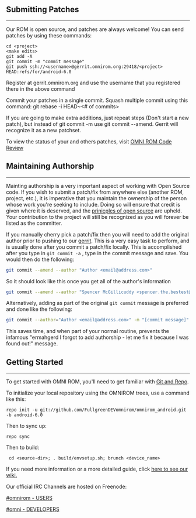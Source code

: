 ## Submitting Patches ##
------------------
Our ROM is open source, and patches are always welcome!
You can send patches by using these commands:

    cd <project>
    <make edits>
    git add -A
    git commit -m "commit message"
    git push ssh://<username>@gerrit.omnirom.org:29418/<project> HEAD:refs/for/android-6.0

Register at gerrit.omnirom.org and use the username that you registered there in the above command

Commit your patches in a single commit. Squash multiple commit using this command: git rebase -i HEAD~<# of commits>

If you are going to make extra additions, just repeat steps (Don't start a new patch), but instead of git commit -m
use git commit --amend. Gerrit will recognize it as a new patchset.

To view the status of your and others patches, visit [OMNI ROM Code Review](https://gerrit.omnirom.org)


## Maintaining Authorship ##
----------------------
Mainting authorship is a very important aspect of working with Open Source code. If you wish to submit a patch/fix
from anywhere else (another ROM, project, etc.), it is imperative that you maintain the ownership of the person whose
work you're seeking to include. Doing so will ensure that credit is given where it is deserved, and the [prinicples of open source](http://opensource.org/docs/osd)
are upheld. Your contribution to the project will still be recognized as you will forever be listed as the committer.

If you manually cherry pick a patch/fix then you will need to add the original author prior to pushing to our [gerrit](https://gerrit.omnirom.org).
This is a very easy task to perform, and is usually done after you commit a patch/fix locally. This is accomplished
after you type in `git commit -a` , type in the commit message and save. You would then do the following:

```bash
git commit --amend --author "Author <email@address.com>"
```

So it should look like this once you get all of the author's information

```bash
git commit --amend --author "Spencer McGillicuddy <spencer.the.bestest@gmail.com>"
```

Alternatively, adding as part of the original `git commit` message is preferred and done like the following:

```bash
git commit --author="Author <email@address.com>" -m "[commit message]"
```

This saves time, and when part of your normal routine, prevents the infamous "ermahgerd I forgot to add authorship -
let me fix it because I was found out!" message.


## Getting Started ##
---------------

To get started with OMNI ROM, you'll need to get
familiar with [Git and Repo](http://source.android.com/download/using-repo).

To initialize your local repository using the OMNIROM trees, use a command like this:

    repo init -u git://github.com/FullgreenDEVomnirom/omnirom_android.git -b android-6.0

Then to sync up:

    repo sync

Then to build:

     cd <source-dir>; . build/envsetup.sh; brunch <device_name>


If you need more information or a more detailed guide, click [here to see our wiki.](http://docs.omnirom.org)

Our official IRC Channels are hosted on Freenode:

[#omnirom - USERS](http://webchat.freenode.net/?channels=omnirom/)

[#omni - DEVELOPERS](http://webchat.freenode.net/?channels=omni/)
